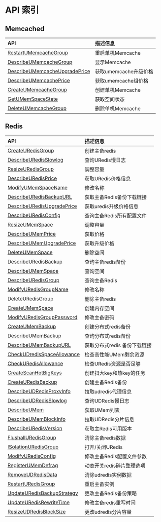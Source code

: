 # API 索引

## Memcached

| API | 描述信息 |
|:---|:---|
|[RestartUMemcacheGroup](api/umem-api/restart_umem_cache_group)|重启单机Memcache|
|[DescribeUMemcacheGroup](api/umem-api/describe_umem_cache_group)|显示Memcache|
|[DescribeUMemcacheUpgradePrice](api/umem-api/describe_umem_cache_upgrade_price)|获取umemcache升级价格|
|[DescribeUMemcachePrice](api/umem-api/describe_umem_cache_price)|获取umemcache组价格|
|[CreateUMemcacheGroup](api/umem-api/create_umem_cache_group)|创建单机Memcache|
|[GetUMemSpaceState](api/umem-api/get_umem_space_state)|获取空间状态|
|[DeleteUMemcacheGroup](api/umem-api/delete_umem_cache_group)|删除单机Memcache|

## Redis

| API | 描述信息 |
|:---|:---|
|[CreateURedisGroup](api/umem-api/create_uredis_group)|创建主备redis|
|[DescribeURedisSlowlog](api/umem-api/describe_uredis_slowlog)|查询URedis慢日志|
|[ResizeURedisGroup](api/umem-api/resize_uredis_group)|调整容量|
|[DescribeURedisPrice](api/umem-api/describe_uredis_price)|获取URedis价格信息|
|[ModifyUMemSpaceName](api/umem-api/modify_umem_space_name)|修改名称|
|[DescribeURedisBackupURL](api/umem-api/describe_uredis_backup_url)|获取主备Redis备份下载链接|
|[DescribeURedisUpgradePrice](api/umem-api/describe_uredis_upgrade_price)|获取uredis升级价格信息|
|[DescribeURedisConfig](api/umem-api/describe_uredis_config)|查询主备Redis所有配置文件|
|[ResizeUMemSpace](api/umem-api/resize_umem_space)|调整容量|
|[DescribeUMemPrice](api/umem-api/describe_umem_price)|获取价格|
|[DescribeUMemUpgradePrice](api/umem-api/describe_umem_upgrade_price)|获取升级价格|
|[DeleteUMemSpace](api/umem-api/delete_umem_space)|删除空间|
|[DescribeURedisBackup](api/umem-api/describe_uredis_backup)|查询主备redis备份|
|[DescribeUMemSpace](api/umem-api/describe_umem_space)|查询空间|
|[DescribeURedisGroup](api/umem-api/describe_uredis_group)|查询主备Redis|
|[ModifyURedisGroupName](api/umem-api/modify_uredis_group_name)|修改名称|
|[DeleteURedisGroup](api/umem-api/delete_uredis_group)|删除主备redis|
|[CreateUMemSpace](api/umem-api/create_umem_space)|创建内存空间|
|[ModifyURedisGroupPassword](api/umem-api/modify_uredis_group_password)|修改主备密码|
|[CreateUMemBackup](api/umem-api/create_umem_backup)|创建分布式redis备份|
|[DescribeUMemBackup](api/umem-api/describe_umem_backup)|查询分布式redis备份|
|[DescribeUMemBackupURL](api/umem-api/describe_umem_backup_url)|获取分布式redis 备份下载链接|
|[CheckUDredisSpaceAllowance](api/umem-api/check_udredis_space_allowance)|检查高性能UMem剩余资源|
|[CheckURedisAllowance](api/umem-api/check_uredis_allowance)|检查URedis资源是否足够|
|[CreateScanHotBigKeys](api/umem-api/create_scan_hot_big_keys)|创建扫大key和热key的任务|
|[CreateURedisBackup](api/umem-api/create_uredis_backup)|创建主备Redis备份|
|[DescribeUDRedisProxyInfo](api/umem-api/describe_ud_redis_proxy_info)|拉取udredis代理信息|
|[DescribeUDRedisSlowlog](api/umem-api/describe_ud_redis_slowlog)|查询UDRedis慢日志|
|[DescribeUMem](api/umem-api/describe_umem)|获取UMem列表|
|[DescribeUMemBlockInfo](api/umem-api/describe_umem_block_info)|拉取UDRedis分片信息|
|[DescribeURedisVersion](api/umem-api/describe_uredis_version)|获取主Redis可用版本|
|[FlushallURedisGroup](api/umem-api/flushall_uredis_group)|清除主备redis数据|
|[ISolationURedisGroup](api/umem-api/i_solation_uredis_group)|打开/关闭URedis|
|[ModifyURedisConfig](api/umem-api/modify_uredis_config)|修改主备Redis配置文件参数|
|[RegisterUMemDefrag](api/umem-api/register_umem_defrag)|动态开关redis碎片整理选项|
|[RemoveUDRedisData](api/umem-api/remove_ud_redis_data)|清除udredis实例数据|
|[RestartURedisGroup](api/umem-api/restart_uredis_group)|重启主备实例|
|[UpdateURedisBackupStrategy](api/umem-api/update_uredis_backup_strategy)|更改主备Redis备份策略|
|[UpdateURedisRewriteTime](api/umem-api/update_uredis_rewrite_time)|修改主备redis重写时间|
|[ResizeUDRedisBlockSize](api/umem-api/resize_ud_redis_block_size)|更改udredis分片容量|
